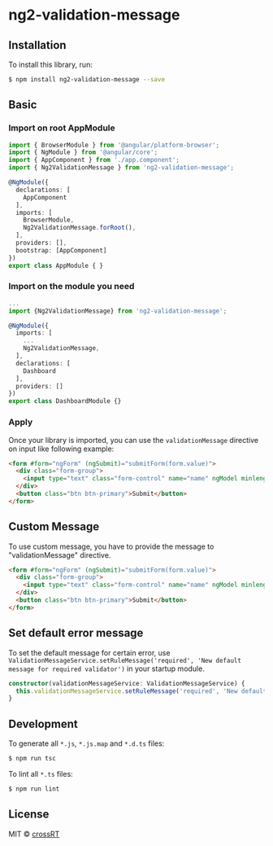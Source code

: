 # ng2-validation-message

## Installation

To install this library, run:

```bash
$ npm install ng2-validation-message --save
```

## Basic

### Import on root AppModule
```typescript
import { BrowserModule } from '@angular/platform-browser';
import { NgModule } from '@angular/core';
import { AppComponent } from './app.component';
import { Ng2ValidationMessage } from 'ng2-validation-message';

@NgModule({
  declarations: [
    AppComponent
  ],
  imports: [
    BrowserModule,
    Ng2ValidationMessage.forRoot(),
  ],
  providers: [],
  bootstrap: [AppComponent]
})
export class AppModule { }
```

### Import on the module you need
```typescript
...
import {Ng2ValidationMessage} from 'ng2-validation-message';

@NgModule({
  imports: [
    ...
    Ng2ValidationMessage,
  ],
  declarations: [
    Dashboard
  ],
  providers: []
})
export class DashboardModule {}
```

### Apply
Once your library is imported, you can use the `validationMessage` directive on input like following example:
```html
<form #form="ngForm" (ngSubmit)="submitForm(form.value)">
  <div class="form-group">
    <input type="text" class="form-control" name="name" ngModel minlength="5" validationMessage>
  </div>
  <button class="btn btn-primary">Submit</button>
</form>
```

## Custom Message
To use custom message, you have to provide the message to "validationMessage" directive.
```html
<form #form="ngForm" (ngSubmit)="submitForm(form.value)">
  <div class="form-group">
    <input type="text" class="form-control" name="name" ngModel minlength="5" validationMessage="This is a custom message for this field">
  </div>
  <button class="btn btn-primary">Submit</button>
</form>
```

## Set default error message
To set the default message for certain error, use `ValidationMessageService.setRuleMessage('required', 'New default message for required validator')` in your startup module.

```typescript
constructor(validationMessageService: ValidationMessageService) {
  this.validationMessageService.setRuleMessage('required', 'New default message');
}
```

## Development

To generate all `*.js`, `*.js.map` and `*.d.ts` files:

```bash
$ npm run tsc
```

To lint all `*.ts` files:

```bash
$ npm run lint
```

## License

MIT © [crossRT](mailto:ray.low@appxtream.com)
